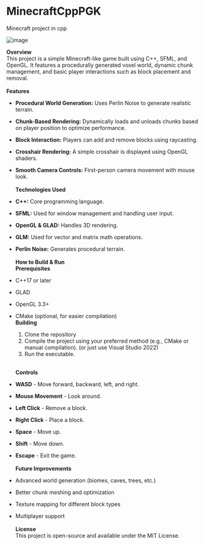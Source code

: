 # MinecraftCppPGK
Minecraft project in cpp

![image](https://github.com/user-attachments/assets/868cd3ad-cf97-4175-b192-4bdb853620e5)

<b> Overview </b> <br>
This project is a simple Minecraft-like game built using C++, SFML, and OpenGL. It features a procedurally generated voxel world, dynamic chunk management, and basic player interactions such as block placement and removal.
<br><br>
<b> Features </b>
- <b>Procedural World Generation:</b> Uses Perlin Noise to generate realistic terrain.
- <b>Chunk-Based Rendering:</b> Dynamically loads and unloads chunks based on player position to optimize performance.
- <b>Block Interaction:</b> Players can add and remove blocks using raycasting.
- <b>Crosshair Rendering:</b> A simple crosshair is displayed using OpenGL shaders.
- <b>Smooth Camera Controls:</b> First-person camera movement with mouse look.
<br><br>
<b> Technologies Used </b> <br>
- <b>C++:</b> Core programming language.
- <b>SFML:</b> Used for window management and handling user input.
- <b>OpenGL & GLAD:</b> Handles 3D rendering.
- <b>GLM:</b> Used for vector and matrix math operations.
- <b>Perlin Noise:</b> Generates procedural terrain.
<br><br>
<b>How to Build & Run</b><br>
<b>Prerequisites</b><br>
- C++17 or later
- GLAD
- OpenGL 3.3+
- CMake (optional, for easier compilation)
  <br>
  <b>Building</b> <br>
  1. Clone the repository
  2. Compile the project using your preferred method (e.g., CMake or manual compilation). (or just use Visual Studio 2022)
  3. Run the executable.
  <br><br>
  
  <b>Controls</b><br>
- <b>WASD</b> - Move forward, backward, left, and right.
- <b>Mouse Movement</b> - Look around.
- <b>Left Click</b> - Remove a block.
- <b>Right Click</b> - Place a block.
- <b>Space</b> - Move up.
- <b>Shift</b> - Move down.
- <b>Escape</b> - Exit the game.
<br><br>
<b>Future Improvements</b><br>
- Advanced world generation (biomes, caves, trees, etc.)
- Better chunk meshing and optimization
- Texture mapping for different block types
- Multiplayer support
<br><br>
<b>License</b><br>
This project is open-source and available under the MIT License.
